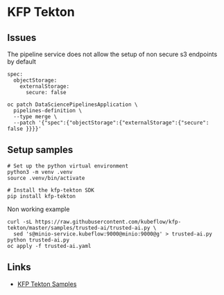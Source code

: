 # KFP Tekton

## Issues

The pipeline service does not allow the setup of non secure s3 endpoints by default

```
spec:
  objectStorage:
    externalStorage:
      secure: false
```

```
oc patch DataSciencePipelinesApplication \
  pipelines-definition \
  --type merge \
  --patch '{"spec":{"objectStorage":{"externalStorage":{"secure": false }}}}'
```

## Setup samples

```
# Set up the python virtual environment
python3 -m venv .venv
source .venv/bin/activate

# Install the kfp-tekton SDK
pip install kfp-tekton
```

Non working example

```
curl -sL https://raw.githubusercontent.com/kubeflow/kfp-tekton/master/samples/trusted-ai/trusted-ai.py \
  sed 's@minio-service.kubeflow:9000@minio:9000@g' > trusted-ai.py
python trusted-ai.py
oc apply -f trusted-ai.yaml
```

## Links

- [KFP Tekton Samples](https://github.com/kubeflow/kfp-tekton/tree/master/samples)
